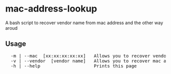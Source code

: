 # mac-address-lookup
A bash script to recover vendor name from mac address and the other way aroud


## Usage
<pre>
  -m | --mac  [xx:xx:xx:xx:xx]   Allows you to recover vendor name from mac address
  -v | --vendor  [vendor name]   Allows you to recover mac address list from vendor name
  -h | --help                    Prints this page
</pre>
